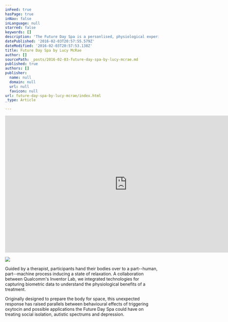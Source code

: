 ```yaml
---
inFeed: true
hasPage: true
inNav: false
inLanguage: null
starred: false
keywords: []
description: 'The Future Day Spa is a personlised, physiological experience delivering controlled vacuum pressure to the body replicating the feeling of being hugged.'
datePublished: '2016-02-03T20:57:55.579Z'
dateModified: '2016-02-03T20:57:53.138Z'
title: Future Day Spa by Lucy McRae
author: []
sourcePath: _posts/2016-02-03-future-day-spa-by-lucy-mcrae.md
published: true
authors: []
publisher:
  name: null
  domain: null
  url: null
  favicon: null
url: future-day-spa-by-lucy-mcrae/index.html
_type: Article

---
```

<iframe src="https://player.vimeo.com/video/154066437?title=0&amp;byline=0&amp;portrait=0" width="800" height="450" frameborder="0" webkitallowfullscreen="" mozallowfullscreen="" allowfullscreen="" style=""></iframe>

![](https://the-grid-user-content.s3-us-west-2.amazonaws.com/05b1e35b-093a-4c53-9785-37c58e6efa16.jpg)

Guided by a therapist, participants hand their bodies over to a part--human, part--machine process inducing a state of relaxation. A collaboration between Qualcomm's Inventor Lab, we integrated technologies for capturing biometric data to understand the physiological benefits of a treatment.

Originally designed to prepare the body for space, this unexpected response has raised parallels between behavioural effects of triggering oxytocin and possible applications the Future Day Spa could have on treating social isolation, autistic spectrums and depression.